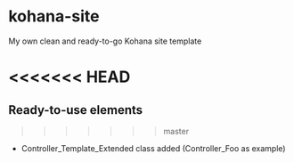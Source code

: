# kohana-site
My own clean and ready-to-go Kohana site template

<<<<<<< HEAD
=======
## Ready-to-use elements
>>>>>>> master
* Controller_Template_Extended class added (Controller_Foo as example)
